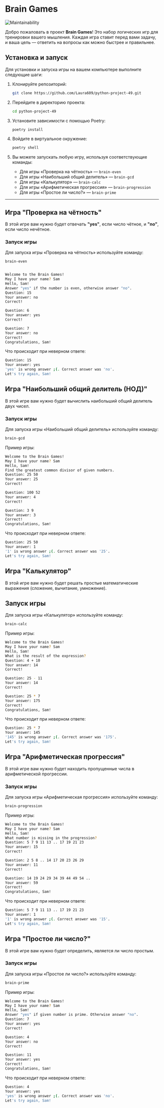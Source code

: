 # Brain Games

![Maintainability](https://codeclimate.com/github/Laura609/python-project-49/badges/maintainability.svg)

Добро пожаловать в проект **Brain Games**! Это набор логических игр для тренировки вашего мышления. Каждая игра ставит перед вами задачу, и ваша цель — ответить на вопросы как можно быстрее и правильнее.

## Установка и запуск

Для установки и запуска игры на вашем компьютере выполните следующие шаги:

1. Клонируйте репозиторий:

    ```bash
    git clone https://github.com/Laura609/python-project-49.git
    ```

2. Перейдите в директорию проекта:

    ```bash
    cd python-project-49
    ```

3. Установите зависимости с помощью Poetry:

    ```bash
    poetry install
    ```

4. Войдите в виртуальное окружение:

    ```bash
    poetry shell
    ```

5. Вы можете запускать любую игру, используя соответствующие команды:

    - Для игры «Проверка на чётность» — `brain-even`
    - Для игры «Наибольший общий делитель» — `brain-gcd`
    - Для игры «Калькулятор» — `brain-calc`
    - Для игры «Арифметическая прогрессия» — `brain-progression`
    - Для игры «Простое ли число?» — `brain-prime`

---

## Игра "Проверка на чётность"

В этой игре вам нужно будет отвечать **"yes"**, если число чётное, и **"no"**, если число нечётное.

### Запуск игры

Для запуска игры «Проверка на чётность» используйте команду:

```bash
brain-even


Welcome to the Brain Games!
May I have your name? Sam
Hello, Sam!
Answer "yes" if the number is even, otherwise answer "no".
Question: 15
Your answer: no
Correct!

Question: 6
Your answer: yes
Correct!

Question: 7
Your answer: no
Correct!
Congratulations, Sam!
```
Что происходит при неверном ответе:
```bash
Question: 15
Your answer: yes
'yes' is wrong answer ;(. Correct answer was 'no'.
Let's try again, Sam!
```
## Игра "Наибольший общий делитель (НОД)"
В этой игре вам нужно будет вычислить наибольший общий делитель двух чисел.

### Запуск игры
Для запуска игры «Наибольший общий делитель» используйте команду:
```bash
brain-gcd
```
Пример игры:
```bash
Welcome to the Brain Games!
May I have your name? Sam
Hello, Sam!
Find the greatest common divisor of given numbers.
Question: 25 50
Your answer: 25
Correct!

Question: 100 52
Your answer: 4
Correct!

Question: 3 9
Your answer: 3
Correct!
Congratulations, Sam!
```
Что происходит при неверном ответе:
```bash
Question: 25 50
Your answer: 1
'1' is wrong answer ;(. Correct answer was '25'.
Let's try again, Sam!
```
## Игра "Калькулятор"
В этой игре вам нужно будет решать простые математические выражения (сложение, вычитание, умножение).

## Запуск игры
Для запуска игры «Калькулятор» используйте команду:
```bash
brain-calc
```
Пример игры:
```bash
Welcome to the Brain Games!
May I have your name? Sam
Hello, Sam!
What is the result of the expression?
Question: 4 + 10
Your answer: 14
Correct!

Question: 25 - 11
Your answer: 14
Correct!

Question: 25 * 7
Your answer: 175
Correct!
Congratulations, Sam!
```
Что происходит при неверном ответе:
```bash
Question: 25 * 7
Your answer: 145
'145' is wrong answer ;(. Correct answer was '175'.
Let's try again, Sam!
```
## Игра "Арифметическая прогрессия"
В этой игре вам нужно будет находить пропущенные числа в арифметической прогрессии.

### Запуск игры
Для запуска игры «Арифметическая прогрессия» используйте команду:
```bash
brain-progression
```
Пример игры:
```bash
Welcome to the Brain Games!
May I have your name? Sam
Hello, Sam!
What number is missing in the progression?
Question: 5 7 9 11 13 .. 17 19 21 23
Your answer: 15
Correct!

Question: 2 5 8 .. 14 17 20 23 26 29
Your answer: 11
Correct!

Question: 14 19 24 29 34 39 44 49 54 ..
Your answer: 59
Correct!
Congratulations, Sam!
```
Что происходит при неверном ответе:
```bash
Question: 5 7 9 11 13 .. 17 19 21 23
Your answer: 1
'1' is wrong answer ;(. Correct answer was '15'.
Let's try again, Sam!
```
## Игра "Простое ли число?"
В этой игре вам нужно будет определить, является ли число простым.

### Запуск игры
Для запуска игры «Простое ли число?» используйте команду:
```bash
brain-prime
```
Пример игры:
```bash
Welcome to the Brain Games!
May I have your name? Sam
Hello, Sam!
Answer "yes" if given number is prime. Otherwise answer "no".
Question: 7
Your answer: yes
Correct!

Question: 4
Your answer: no
Correct!

Question: 11
Your answer: yes
Correct!
Congratulations, Sam!
```
Что происходит при неверном ответе:
```bash
Question: 4
Your answer: yes
'yes' is wrong answer ;(. Correct answer was 'no'.
Let's try again, Sam!
```
